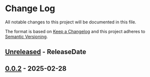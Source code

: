 # Change Log
All notable changes to this project will be documented in this file.

The format is based on [Keep a Changelog](http://keepachangelog.com/)
and this project adheres to [Semantic Versioning](http://semver.org/).

<!-- next-header -->
## [Unreleased] - ReleaseDate

## [0.0.2] - 2025-02-28

<!-- next-url -->
[Unreleased]: https://github.com/crate-ci/cargo-plumbing/compare/v0.0.2...HEAD
[0.0.2]: https://github.com/rust-cli/argfile/compare/e7b7555...v0.0.2
